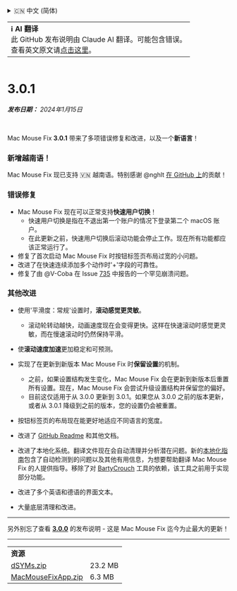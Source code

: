 <details>
<summary>🇨🇳 中文 (简体)</summary>

[🇬🇧 English (GitHub)](https://github.com/noah-nuebling/mac-mouse-fix/releases/tag/3.0.1)\
[🇦🇩 Català](https://redirect.macmousefix.com/?target=mmf-release&tag=3.0.1&locale=ca)\
[🇩🇪 Deutsch](https://redirect.macmousefix.com/?target=mmf-release&tag=3.0.1&locale=de)\
[🇪🇸 Español](https://redirect.macmousefix.com/?target=mmf-release&tag=3.0.1&locale=es)\
[🇫🇷 Français](https://redirect.macmousefix.com/?target=mmf-release&tag=3.0.1&locale=fr)\
[🇮🇩 Indonesia](https://redirect.macmousefix.com/?target=mmf-release&tag=3.0.1&locale=id)\
[🇮🇹 Italiano](https://redirect.macmousefix.com/?target=mmf-release&tag=3.0.1&locale=it)\
[🇭🇺 Magyar](https://redirect.macmousefix.com/?target=mmf-release&tag=3.0.1&locale=hu)\
[🇳🇱 Nederlands](https://redirect.macmousefix.com/?target=mmf-release&tag=3.0.1&locale=nl)\
[🇵🇱 Polski](https://redirect.macmousefix.com/?target=mmf-release&tag=3.0.1&locale=pl)\
[🇧🇷 Português (Brasil)](https://redirect.macmousefix.com/?target=mmf-release&tag=3.0.1&locale=pt-BR)\
[🇵🇹 Português (Portugal)](https://redirect.macmousefix.com/?target=mmf-release&tag=3.0.1&locale=pt-PT)\
[🇷🇴 Română](https://redirect.macmousefix.com/?target=mmf-release&tag=3.0.1&locale=ro)\
[🇸🇪 Svenska](https://redirect.macmousefix.com/?target=mmf-release&tag=3.0.1&locale=sv)\
[🇻🇳 Tiếng Việt](https://redirect.macmousefix.com/?target=mmf-release&tag=3.0.1&locale=vi)\
[🇹🇷 Türkçe](https://redirect.macmousefix.com/?target=mmf-release&tag=3.0.1&locale=tr)\
[🇨🇿 Čeština](https://redirect.macmousefix.com/?target=mmf-release&tag=3.0.1&locale=cs)\
[🇬🇷 Ελληνικά](https://redirect.macmousefix.com/?target=mmf-release&tag=3.0.1&locale=el)\
[🇷🇺 Русский](https://redirect.macmousefix.com/?target=mmf-release&tag=3.0.1&locale=ru)\
[🇺🇦 Українська](https://redirect.macmousefix.com/?target=mmf-release&tag=3.0.1&locale=uk)\
[🇮🇱 עברית](https://redirect.macmousefix.com/?target=mmf-release&tag=3.0.1&locale=he)\
[🇸🇦 العربية](https://redirect.macmousefix.com/?target=mmf-release&tag=3.0.1&locale=ar)\
[🇮🇳 हिन्दी](https://redirect.macmousefix.com/?target=mmf-release&tag=3.0.1&locale=hi)\
[🇹🇭 ไทย](https://redirect.macmousefix.com/?target=mmf-release&tag=3.0.1&locale=th)\
**🇨🇳 中文 (简体)**\
[🇨🇳 中文 (繁體)](https://redirect.macmousefix.com/?target=mmf-release&tag=3.0.1&locale=zh-Hant)\
[🇭🇰 中文（香港)](https://redirect.macmousefix.com/?target=mmf-release&tag=3.0.1&locale=zh-HK)\
[🇯🇵 日本語](https://redirect.macmousefix.com/?target=mmf-release&tag=3.0.1&locale=ja)\
[🇰🇷 한국어](https://redirect.macmousefix.com/?target=mmf-release&tag=3.0.1&locale=ko)\
[Help translate Mac Mouse Fix to different languages!](https://github.com/noah-nuebling/mac-mouse-fix/discussions/731)
</details>
<table align=><td>
<b>ℹ️ AI 翻译</b><br>
此 GitHub 发布说明由 Claude AI 翻译。可能包含错误。<br>
查看英文原文请<a href="https://github.com/noah-nuebling/mac-mouse-fix/releases/tag/3.0.1">点击这里</a>。
</td></table>

<table></table>

# 3.0.1
***发布日期：** 2024年1月15日*

<br>

Mac Mouse Fix **3.0.1** 带来了多项错误修复和改进，以及一个**新语言**！

### 新增越南语！

Mac Mouse Fix 现已支持 🇻🇳 越南语。特别感谢 @nghlt [在 GitHub 上](https://GitHub.com/nghlt)的贡献！

### 错误修复

- Mac Mouse Fix 现在可以正常支持**快速用户切换**！
  - 快速用户切换是指在不退出第一个账户的情况下登录第二个 macOS 账户。
  - 在此更新之前，快速用户切换后滚动功能会停止工作。现在所有功能都应该正常运行了。
- 修复了首次启动 Mac Mouse Fix 时按钮标签页布局过宽的小问题。
- 改进了在快速连续添加多个动作时'+'字段的可靠性。
- 修复了由 @V-Coba 在 Issue [735](https://github.com/noah-nuebling/mac-mouse-fix/issues/735) 中报告的一个罕见崩溃问题。

### 其他改进

- 使用'平滑度：常规'设置时，**滚动感觉更灵敏**。
  - 滚动轮转动越快，动画速度现在会变得更快。这样在快速滚动时感觉更灵敏，而在慢速滚动时仍然保持平滑。

- 使**滚动速度加速**更加稳定和可预测。
- 实现了在更新到新版本 Mac Mouse Fix 时**保留设置**的机制。
  - 之前，如果设置结构发生变化，Mac Mouse Fix 会在更新到新版本后重置所有设置。现在，Mac Mouse Fix 会尝试升级设置结构并保留您的偏好。
  - 目前这仅适用于从 3.0.0 更新到 3.0.1。如果您从 3.0.0 之前的版本更新，或者从 3.0.1 降级到之前的版本，您的设置仍会被重置。
- 按钮标签页的布局现在能更好地适应不同语言的宽度。
- 改进了 [GitHub Readme](https://github.com/noah-nuebling/mac-mouse-fix#background) 和其他文档。
- 改进了本地化系统。翻译文件现在会自动清理并分析潜在问题。新的[本地化指南](https://github.com/noah-nuebling/mac-mouse-fix/discussions/731)包含了自动检测到的问题以及其他有用信息，为想要帮助翻译 Mac Mouse Fix 的人提供指导。移除了对 [BartyCrouch](https://github.com/FlineDev/BartyCrouch) 工具的依赖，该工具之前用于实现部分功能。
- 改进了多个英语和德语的界面文本。
- 大量底层清理和改进。

---

另外别忘了查看 [**3.0.0**](https://redirect.macmousefix.com/?target=mmf-release&tag=3.0.0&locale=zh-Hans) 的发布说明 - 这是 Mac Mouse Fix 迄今为止最大的更新！

---

<table align="start">
<tr>
    <td colspan=2>
        <b>资源</b>
    </td>
</tr>
<tr>
    <td><a href="https://github.com/noah-nuebling/mac-mouse-fix/releases/download/3.0.1/dSYMs.zip">dSYMs.zip</a></td>
    <td>23.2 MB</td>
</tr>
<tr>
    <td><a href="https://github.com/noah-nuebling/mac-mouse-fix/releases/download/3.0.1/MacMouseFixApp.zip">MacMouseFixApp.zip</a></td>
    <td>6.3 MB</td>
</tr>
</table>